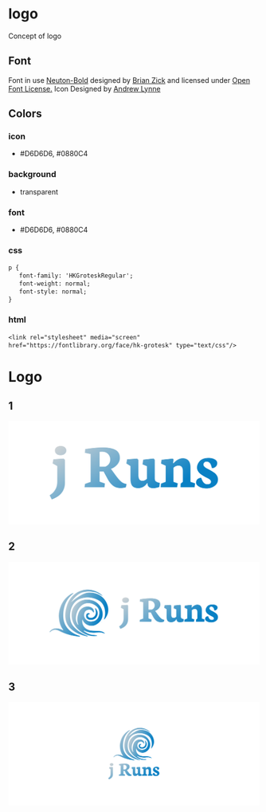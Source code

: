 # logo
Concept of logo

## Font

Font in use <a target="_blank" href="https://fonts.google.com/specimen/Neuton">Neuton-Bold</a> designed by
<a target="_blank" href="https://brianskywalker.deviantart.com/">Brian Zick</a>
and licensed under
<a target="_blank" href="http://scripts.sil.org/cms/scripts/page.php?site_id=nrsi&amp;id=OFL_web">Open Font License.</a>
Icon Designed by
<a target="_blank" href="https://thenounproject.com/andrewlynne">Andrew Lynne</a>
          
## Colors

### icon
  
  + #D6D6D6, #0880C4

### background

  + transparent
  
### font
  
  + #D6D6D6, #0880C4
  
### css 
    p {
       font-family: 'HKGroteskRegular';
       font-weight: normal;
       font-style: normal;
    }


### html

    <link rel="stylesheet" media="screen" href="https://fontlibrary.org/face/hk-grotesk" type="text/css"/>
    
    
# Logo

## 1
![1/cover.png](1/cover.png)

## 2
![2/cover.png](2/cover.png)

## 3
![3/cover.png](3/cover.png)
